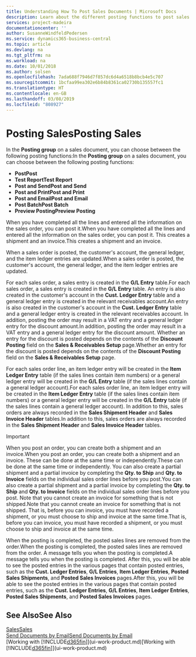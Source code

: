 ```yaml
---
title: Understanding How To Post Sales Documents | Microsoft Docs
description: Learn about the different posting functions to post sales documents.
services: project-madeira
documentationcenter: ''
author: SusanneWindfeldPedersen
ms.service: dynamics365-business-central
ms.topic: article
ms.devlang: na
ms.tgt_pltfrm: na
ms.workload: na
ms.date: 10/01/2018
ms.author: solsen
ms.openlocfilehash: 7ada688f7946d7f857dc6d4a6518b8bcb4e5c707
ms.sourcegitcommit: 1bcfaa99ea302e6b84b8361ca02730b135557fc1
ms.translationtype: HT
ms.contentlocale: en-GB
ms.lasthandoff: 03/08/2019
ms.locfileid: "808927"
---
```

# <a name="posting-sales"></a><span data-ttu-id="1a156-103">Posting Sales</span><span class="sxs-lookup"><span data-stu-id="1a156-103">Posting Sales</span></span>
<span data-ttu-id="1a156-104">In the **Posting group** on a sales document, you can choose between the following posting functions:</span><span class="sxs-lookup"><span data-stu-id="1a156-104">In the **Posting group** on a sales document, you can choose between the following posting functions:</span></span>

* <span data-ttu-id="1a156-105">**Post**</span><span class="sxs-lookup"><span data-stu-id="1a156-105">**Post**</span></span>
* <span data-ttu-id="1a156-106">**Test Report**</span><span class="sxs-lookup"><span data-stu-id="1a156-106">**Test Report**</span></span>
* <span data-ttu-id="1a156-107">**Post and Send**</span><span class="sxs-lookup"><span data-stu-id="1a156-107">**Post and Send**</span></span>
* <span data-ttu-id="1a156-108">**Post and Print**</span><span class="sxs-lookup"><span data-stu-id="1a156-108">**Post and Print**</span></span>
* <span data-ttu-id="1a156-109">**Post and Email**</span><span class="sxs-lookup"><span data-stu-id="1a156-109">**Post and Email**</span></span>
* <span data-ttu-id="1a156-110">**Post Batch**</span><span class="sxs-lookup"><span data-stu-id="1a156-110">**Post Batch**</span></span>
* <span data-ttu-id="1a156-111">**Preview Posting**</span><span class="sxs-lookup"><span data-stu-id="1a156-111">**Preview Posting**</span></span>

<span data-ttu-id="1a156-112">When you have completed all the lines and entered all the information on the sales order, you can post it.</span><span class="sxs-lookup"><span data-stu-id="1a156-112">When you have completed all the lines and entered all the information on the sales order, you can post it.</span></span> <span data-ttu-id="1a156-113">This creates a shipment and an invoice.</span><span class="sxs-lookup"><span data-stu-id="1a156-113">This creates a shipment and an invoice.</span></span>

<span data-ttu-id="1a156-114">When a sales order is posted, the customer's account, the general ledger, and the item ledger entries are updated.</span><span class="sxs-lookup"><span data-stu-id="1a156-114">When a sales order is posted, the customer's account, the general ledger, and the item ledger entries are updated.</span></span>

<span data-ttu-id="1a156-115">For each sales order, a sales entry is created in the **G/L Entry** table.</span><span class="sxs-lookup"><span data-stu-id="1a156-115">For each sales order, a sales entry is created in the **G/L Entry** table.</span></span> <span data-ttu-id="1a156-116">An entry is also created in the customer's account in the **Cust. Ledger Entry** table and a general ledger entry is created in the relevant receivables account.</span><span class="sxs-lookup"><span data-stu-id="1a156-116">An entry is also created in the customer's account in the **Cust. Ledger Entry** table and a general ledger entry is created in the relevant receivables account.</span></span> <span data-ttu-id="1a156-117">In addition, posting the order may result in a VAT entry and a general ledger entry for the discount amount.</span><span class="sxs-lookup"><span data-stu-id="1a156-117">In addition, posting the order may result in a VAT entry and a general ledger entry for the discount amount.</span></span> <span data-ttu-id="1a156-118">Whether an entry for the discount is posted depends on the contents of the **Discount Posting** field on the **Sales & Receivables Setup** page.</span><span class="sxs-lookup"><span data-stu-id="1a156-118">Whether an entry for the discount is posted depends on the contents of the **Discount Posting** field on the **Sales & Receivables Setup** page.</span></span>

<span data-ttu-id="1a156-119">For each sales order line, an item ledger entry will be created in the **Item Ledger Entry** table (if the sales lines contain item numbers) or a general ledger entry will be created in the **G/L Entry** table (if the sales lines contain a general ledger account).</span><span class="sxs-lookup"><span data-stu-id="1a156-119">For each sales order line, an item ledger entry will be created in the **Item Ledger Entry** table (if the sales lines contain item numbers) or a general ledger entry will be created in the **G/L Entry** table (if the sales lines contain a general ledger account).</span></span> <span data-ttu-id="1a156-120">In addition to this, sales orders are always recorded in the **Sales Shipment Header** and **Sales Invoice Header** tables.</span><span class="sxs-lookup"><span data-stu-id="1a156-120">In addition to this, sales orders are always recorded in the **Sales Shipment Header** and **Sales Invoice Header** tables.</span></span>

> [!IMPORTANT]  
>   <span data-ttu-id="1a156-121">When you post an order, you can create both a shipment and an invoice.</span><span class="sxs-lookup"><span data-stu-id="1a156-121">When you post an order, you can create both a shipment and an invoice.</span></span> <span data-ttu-id="1a156-122">These can be done at the same time or independently.</span><span class="sxs-lookup"><span data-stu-id="1a156-122">These can be done at the same time or independently.</span></span> <span data-ttu-id="1a156-123">You can also create a partial shipment and a partial invoice by completing the **Qty. to Ship** and **Qty. to Invoice** fields on the individual sales order lines before you post.</span><span class="sxs-lookup"><span data-stu-id="1a156-123">You can also create a partial shipment and a partial invoice by completing the **Qty. to Ship** and **Qty. to Invoice** fields on the individual sales order lines before you post.</span></span> <span data-ttu-id="1a156-124">Note that you cannot create an invoice for something that is not shipped.</span><span class="sxs-lookup"><span data-stu-id="1a156-124">Note that you cannot create an invoice for something that is not shipped.</span></span> <span data-ttu-id="1a156-125">That is, before you can invoice, you must have recorded a shipment, or you must choose to ship and invoice at the same time.</span><span class="sxs-lookup"><span data-stu-id="1a156-125">That is, before you can invoice, you must have recorded a shipment, or you must choose to ship and invoice at the same time.</span></span>

<span data-ttu-id="1a156-126">When the posting is completed, the posted sales lines are removed from the order.</span><span class="sxs-lookup"><span data-stu-id="1a156-126">When the posting is completed, the posted sales lines are removed from the order.</span></span> <span data-ttu-id="1a156-127">A message tells you when the posting is completed.</span><span class="sxs-lookup"><span data-stu-id="1a156-127">A message tells you when the posting is completed.</span></span> <span data-ttu-id="1a156-128">After this, you will be able to see the posted entries in the various pages that contain posted entries, such as the **Cust. Ledger Entries**, **G/L Entries**, **Item Ledger Entries**, **Posted Sales Shipments**, and **Posted Sales Invoices** pages.</span><span class="sxs-lookup"><span data-stu-id="1a156-128">After this, you will be able to see the posted entries in the various pages that contain posted entries, such as the **Cust. Ledger Entries**, **G/L Entries**, **Item Ledger Entries**, **Posted Sales Shipments**, and **Posted Sales Invoices** pages.</span></span>

## <a name="see-also"></a><span data-ttu-id="1a156-129">See Also</span><span class="sxs-lookup"><span data-stu-id="1a156-129">See Also</span></span>
[<span data-ttu-id="1a156-130">Sales</span><span class="sxs-lookup"><span data-stu-id="1a156-130">Sales</span></span>](sales-manage-sales.md)  
[<span data-ttu-id="1a156-131">Send Documents by Email</span><span class="sxs-lookup"><span data-stu-id="1a156-131">Send Documents by Email</span></span>](ui-how-send-documents-email.md)  
<span data-ttu-id="1a156-132">[Working with [!INCLUDE[d365fin](includes/d365fin_md.md)]](ui-work-product.md)</span><span class="sxs-lookup"><span data-stu-id="1a156-132">[Working with [!INCLUDE[d365fin](includes/d365fin_md.md)]](ui-work-product.md)</span></span>

